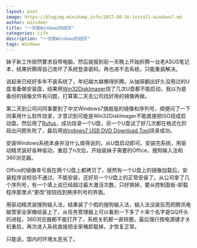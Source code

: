 ```yaml
---
layout: post
image: https://blogimg.minidump.info/2017-08-16-install-windows7.md
author: missdeer
title: "一次装Windows的经历"
categories: Life
description: "一次装Windows的经历"
tags: Windows
---
```


妹子新工作居然要求自带电脑，然后就报到前一天晚上开始折腾一台老ASUS笔记本，结果折腾得自己改坏了系统登录密码，再也进不去系统，只能重装解决。

说起来已经好多年不装系统了，年纪越大越懒得折腾。从抽屉翻出好久没用过的U盘准备做安装盘，结果用[Win32DiskImager](https://sourceforge.net/projects/win32diskimager/)烧了几次U盘都不能启动，我以为是备份的镜像文件有问题，打算第二天去公司找好用的镜像再做。

第二天到公司问同事要到了中文Windows7旗舰版的镜像和序列号，顺便问了一下同事用什么软件烧录，才意识到可能是Win32DiskImager不能直接把ISO烧成启动盘。然后用了[Rufus](https://rufus.akeo.ie/)，成功烧录一个U盘，另一个U盘试了好几次都在格式化阶段出问题失败了，最后用[Windows7 USB DVD Download Tool](http://wudt.codeplex.com/)烧录成功。

安装Windows系统本身并没什么值得说的，从U盘启动即可。安装完系统，用驱动精灵装好各种驱动，重启了n次后，开始装妹子需要的Office，搜狗输入法和360浏览器。

Office的镜像幸亏我在两个U盘上都拷贝了，居然有一个U盘上的镜像加载后，安装程序说校验不通过，不能安装，还好另一个U盘上的正常安装了。从公司拿了几个序列号，有一个填上说已经超过最大激活次数，只好换掉，要从控制面板-卸载程序那里点“更改”按钮找到换序列号的界面。

用驱动精灵装搜狗输入法，结果装了个假的搜狗输入法，输入法没装反而把腾讯电脑管家全家桶给装上了，从任务管理器上可以看到一下多了十来个名字是QQ开头的进程，360浏览器都不能打开了，系统关机都一直转圈，最后强行按电源键才关机重启，再次进入系统直接把全家桶卸载掉，才恢复正常。

只能说，国内的环境太恶劣了。